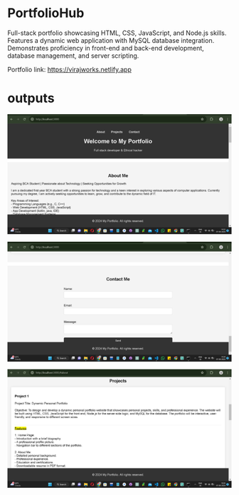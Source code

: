 # PortfolioHub
 Full-stack portfolio showcasing HTML, CSS, JavaScript, and Node.js skills. Features a dynamic web application with MySQL database integration. Demonstrates proficiency in front-end and back-end development, database management, and server scripting.
 
Portfolio link: https://virajworks.netlify.app

# outputs

![Screenshot](https://github.com/CosmicViraj/PortfolioHub/blob/main/Screenshot%202024-08-07%20143421.png)

![Screenshot](https://github.com/CosmicViraj/PortfolioHub/blob/main/Screenshot%202024-08-07%20143502.png)

![Screenshot](https://github.com/CosmicViraj/PortfolioHub/blob/main/Screenshot%202024-08-07%20143549.png)


 
